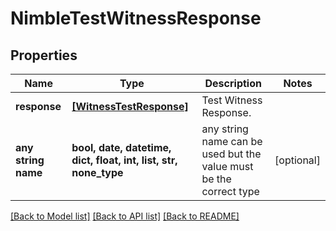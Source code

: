 # NimbleTestWitnessResponse


## Properties
Name | Type | Description | Notes
------------ | ------------- | ------------- | -------------
**response** | [**[WitnessTestResponse]**](WitnessTestResponse.md) | Test Witness Response. | 
**any string name** | **bool, date, datetime, dict, float, int, list, str, none_type** | any string name can be used but the value must be the correct type | [optional]

[[Back to Model list]](../README.md#documentation-for-models) [[Back to API list]](../README.md#documentation-for-api-endpoints) [[Back to README]](../README.md)


